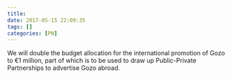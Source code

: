 ```yaml
---
title:
date: 2017-05-15 22:09:35
tags: []
categories: [PN]
---
```


We will double the budget allocation for the international promotion of Gozo to €1 million, part of which is to be used to draw up Public-Private Partnerships to advertise Gozo abroad.